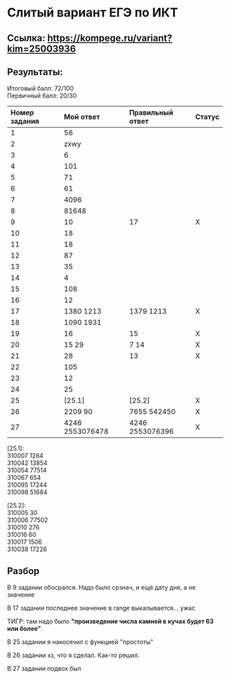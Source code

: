 # Слитый вариант ЕГЭ по ИКТ
## Ссылка: https://kompege.ru/variant?kim=25003936

## Результаты:  
Итоговый балл: 72/100  
Первичный балл: 20/30

| Номер задания | Мой ответ | Правильный ответ | Статус |
|:--|:--|:--|:--|
| 1 | 56 |  |  |
| 2 | zxwy |  |  |
| 3 | 6 |  |  |
| 4 | 101 |  |  |
| 5 | 71 |  |  |
| 6 | 61 |  |  |
| 7 | 4096 |  |  |
| 8 | 81648 |  |  |
| 9 | 10 | 17 | X |
| 10 | 18 |  |  |
| 11 | 18 |  |  |
| 12 | 87 |  |  |
| 13 | 35 |  |  |
| 14 | 4 |  |  |
| 15 | 108 |  |  |
| 16 | 12 |  |  |
| 17 | 1380 1213 | 1379 1213 | X |
| 18 | 1090 1931 |  |  |
| 19 | 16 | 15 | X |
| 20 | 15 29 | 7 14 | X |
| 21 | 28 | 13 | X |
| 22 | 105 |  |  |
| 23 | 12 |  |  |
| 24 | 25 |  |  |
| 25 | [25.1] | [25.2] | X |
| 26 | 2209 90 | 7655 542450 | X |
| 27 | 4246 2553076478 | 4246 2553076396 | X |

[25.1]:  
310007 1284  
310042 13854  
310054 77514  
310067 654  
310095 17244  
310098 51684  

[25.2]:  
310005 30  
310006 77502  
310010 276  
310016 60  
310017 1506  
310038 17226  

## Разбор
В 9 задании обосрался. Надо было срзнач, и ещё дату дня, а не значение

В 17 задании последнее значение в range выкалывается... ужас

ТИГР: там надо было __"произведение числа камней в кучах будет 63 или более"__.

В 25 задании я накосячил с функцией "простоты"

В 26 задании хз, что я сделал. Как-то решил.

В 27 задании подвох был
